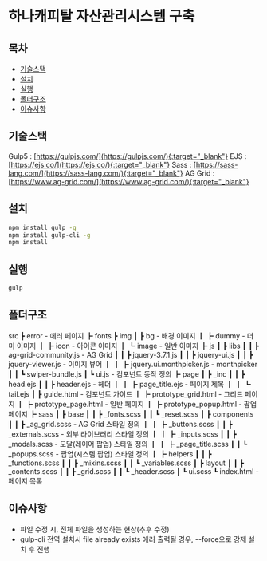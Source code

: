 # 하나캐피탈 자산관리시스템 구축

## 목차

- [기술스택](#기술스택)
- [설치](#설치)
- [실행](#실행)
- [폴더구조](#폴더구조)
- [이슈사항](#이슈사항)

## 기술스택

Gulp5 : [https://gulpjs.com/](https://gulpjs.com/){:target="_blank"}
EJS : [https://ejs.co/](https://ejs.co/){:target="_blank"}
Sass : [https://sass-lang.com/](https://sass-lang.com/){:target="_blank"}
AG Grid : [https://www.ag-grid.com/](https://www.ag-grid.com/){:target="_blank"}

## 설치

```bash
npm install gulp -g
npm install gulp-cli -g
npm install
```

## 실행

```bash
gulp
```

## 폴더구조

src
 ┣ error - 에러 페이지
 ┣ fonts
 ┣ img
 ┃ ┣ bg - 배경 이미지
 ┃ ┣ dummy - 더미 이미지
 ┃ ┣ icon - 아이콘 이미지
 ┃ ┗ image - 일반 이미지
  ┣ js
 ┃ ┣ libs
 ┃ ┃ ┣ ag-grid-community.js - AG Grid
 ┃ ┃ ┣ jquery-3.7.1.js
 ┃ ┃ ┣ jquery-ui.js
 ┃ ┃ ┣ jquery-viewer.js - 이미지 뷰어
 ┃ ┃ ┣ jquery.ui.monthpicker.js - monthpicker
 ┃ ┃ ┗ swiper-bundle.js
 ┃ ┗ ui.js - 컴포넌트 동작 정의
 ┣ page
 ┃ ┣ _inc
 ┃ ┃ ┣ head.ejs
 ┃ ┃ ┣ header.ejs - 헤더
 ┃ ┃ ┣ page_title.ejs - 페이지 제목
 ┃ ┃ ┗ tail.ejs
 ┃ ┣ guide.html - 컴포넌트 가이드
 ┃ ┣ prototype_grid.html - 그리드 페이지
 ┃ ┣ prototype_page.html - 일반 페이지
 ┃ ┣ prototype_popup.html - 팝업 페이지
 ┣ sass
 ┃ ┣ base
 ┃ ┃ ┣ _fonts.scss
 ┃ ┃ ┗ _reset.scss
 ┃ ┣ components
 ┃ ┃ ┣ _ag_grid.scss - AG Grid 스타일 정의
 ┃ ┃ ┣ _buttons.scss
 ┃ ┃ ┣ _externals.scss - 외부 라이브러리 스타일 정의
 ┃ ┃ ┣ _inputs.scss
 ┃ ┃ ┣ _modals.scss - 모달(레이어 팝업) 스타일 정의
 ┃ ┃ ┣ _page_title.scss
 ┃ ┃ ┗ _popups.scss - 팝업(시스템 팝업) 스타일 정의
 ┃ ┣ helpers
 ┃ ┃ ┣ _functions.scss
 ┃ ┃ ┣ _mixins.scss
 ┃ ┃ ┗ _variables.scss
 ┃ ┣ layout
 ┃ ┃ ┣ _contents.scss
 ┃ ┃ ┣ _grid.scss
 ┃ ┃ ┗ _header.scss
 ┃ ┗ ui.scss
 ┗ index.html - 페이지 목록

## 이슈사항

- 파일 수정 시, 전체 파일을 생성하는 현상(추후 수정)
- gulp-cli 전역 설치시 file already exists 에러 출력될 경우, --force으로 강제 설치 후 진행